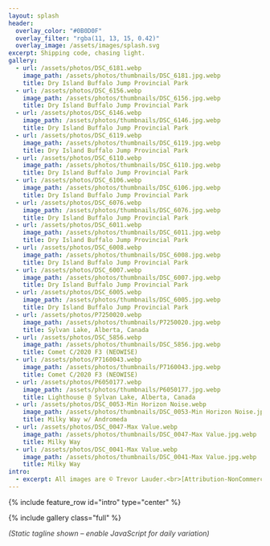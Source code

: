 ```yaml
---
layout: splash
header:
  overlay_color: "#0B0D0F"
  overlay_filter: "rgba(11, 13, 15, 0.42)"
  overlay_image: /assets/images/splash.svg
excerpt: Shipping code, chasing light.
gallery:
  - url: /assets/photos/DSC_6181.webp
    image_path: /assets/photos/thumbnails/DSC_6181.jpg.webp
    title: Dry Island Buffalo Jump Provincial Park
  - url: /assets/photos/DSC_6156.webp
    image_path: /assets/photos/thumbnails/DSC_6156.jpg.webp
    title: Dry Island Buffalo Jump Provincial Park
  - url: /assets/photos/DSC_6146.webp
    image_path: /assets/photos/thumbnails/DSC_6146.jpg.webp
    title: Dry Island Buffalo Jump Provincial Park
  - url: /assets/photos/DSC_6119.webp
    image_path: /assets/photos/thumbnails/DSC_6119.jpg.webp
    title: Dry Island Buffalo Jump Provincial Park
  - url: /assets/photos/DSC_6110.webp
    image_path: /assets/photos/thumbnails/DSC_6110.jpg.webp
    title: Dry Island Buffalo Jump Provincial Park
  - url: /assets/photos/DSC_6106.webp
    image_path: /assets/photos/thumbnails/DSC_6106.jpg.webp
    title: Dry Island Buffalo Jump Provincial Park
  - url: /assets/photos/DSC_6076.webp
    image_path: /assets/photos/thumbnails/DSC_6076.jpg.webp
    title: Dry Island Buffalo Jump Provincial Park
  - url: /assets/photos/DSC_6011.webp
    image_path: /assets/photos/thumbnails/DSC_6011.jpg.webp
    title: Dry Island Buffalo Jump Provincial Park
  - url: /assets/photos/DSC_6008.webp
    image_path: /assets/photos/thumbnails/DSC_6008.jpg.webp
    title: Dry Island Buffalo Jump Provincial Park
  - url: /assets/photos/DSC_6007.webp
    image_path: /assets/photos/thumbnails/DSC_6007.jpg.webp
    title: Dry Island Buffalo Jump Provincial Park
  - url: /assets/photos/DSC_6005.webp
    image_path: /assets/photos/thumbnails/DSC_6005.jpg.webp
    title: Dry Island Buffalo Jump Provincial Park
  - url: /assets/photos/P7250020.webp
    image_path: /assets/photos/thumbnails/P7250020.jpg.webp
    title: Sylvan Lake, Alberta, Canada
  - url: /assets/photos/DSC_5856.webp
    image_path: /assets/photos/thumbnails/DSC_5856.jpg.webp
    title: Comet C/2020 F3 (NEOWISE)
  - url: /assets/photos/P7160043.webp
    image_path: /assets/photos/thumbnails/P7160043.jpg.webp
    title: Comet C/2020 F3 (NEOWISE)
  - url: /assets/photos/P6050177.webp
    image_path: /assets/photos/thumbnails/P6050177.jpg.webp
    title: Lighthouse @ Sylvan Lake, Alberta, Canada
  - url: /assets/photos/DSC_0053-Min Horizon Noise.webp
    image_path: /assets/photos/thumbnails/DSC_0053-Min Horizon Noise.jpg.webp
    title: Milky Way w/ Andromeda
  - url: /assets/photos/DSC_0047-Max Value.webp
    image_path: /assets/photos/thumbnails/DSC_0047-Max Value.jpg.webp
    title: Milky Way
  - url: /assets/photos/DSC_0041-Max Value.webp
    image_path: /assets/photos/thumbnails/DSC_0041-Max Value.jpg.webp
    title: Milky Way
intro:
  - excerpt: All images are © Trevor Lauder.<br>[Attribution-NonCommercial-NoDerivatives 4.0 International (CC BY-NC-ND 4.0)](https://creativecommons.org/licenses/by-nc-nd/4.0/)
---
```


{% include feature_row id="intro" type="center" %}

{% include gallery class="full" %}

<script>
// Deterministic daily tagline (client-side) using _data/taglines.json.
// Fallback: the static front matter 'excerpt' remains for SEO and no-JS.
(function() {
  var taglines = {{ site.data.taglines | jsonify }};
  if(!Array.isArray(taglines) || !taglines.length) return; // Safety

  function dayOfYear(d){
    var start = new Date(Date.UTC(d.getFullYear(),0,0));
    return Math.floor((d - start) / 86400000); // 0..365
  }

  function dailyIndex(len){
    // Anchor calculation to Mountain Time (America/Denver) for consistent rollover
    var mtNow = new Date(new Date().toLocaleString('en-US', { timeZone: 'America/Denver' }));
    var idx = (dayOfYear(mtNow) + mtNow.getFullYear()) % len;
    return idx;
  }

  function setDailyTagline(){
    var el = document.querySelector('.page__lead');
    if(!el) return;

    // Prepare fade transition class
    if(!el.classList.contains('tagline-fade-transition')) {
      el.classList.add('tagline-fade-transition');
    }

    var todayIdx = dailyIndex(taglines.length);
    var computed = taglines[todayIdx];

    // Mountain Time date key
    var mtNow = new Date(new Date().toLocaleString('en-US', { timeZone: 'America/Denver' }));
    var dateKey = mtNow.getFullYear()+'-'+String(mtNow.getMonth()+1).padStart(2,'0')+'-'+String(mtNow.getDate()).padStart(2,'0');
    var LS_KEY_DATE = 'dailyTaglineDate';
    var LS_KEY_TEXT = 'dailyTaglineText';
    try {
      var storedDate = localStorage.getItem(LS_KEY_DATE);
      var storedText = localStorage.getItem(LS_KEY_TEXT);
      if(storedDate === dateKey && storedText) {
        // Use cached text if still in list; else fall back to computed
        if(taglines.indexOf(storedText) !== -1) {
          if(el.textContent.trim() !== storedText) {
            fadeSwap(el, storedText);
          }
          return; // Done for today
        }
      }
      // Store today's choice
      localStorage.setItem(LS_KEY_DATE, dateKey);
      localStorage.setItem(LS_KEY_TEXT, computed);
    } catch(e) { /* Ignore storage errors (private mode, etc.) */ }

    var desired = computed;
    // Apply immediately (no wait) to beat any later theme script
    if(el.textContent.trim() !== desired) {
      instantSet(el, desired);
    }
    // Then do a subtle fade in (opacity already set to 1 by instantSet)
    requestAnimationFrame(function(){ fadeIn(el); });

    // Guard against later DOM mutations resetting the text
    try {
      var attempts = 0;
      var observer = new MutationObserver(function(){
        attempts++;
        if(el.textContent.trim() !== desired) {
          el.textContent = desired;
        }
        // Stop observing after a few stabilizations or 3s
        if(attempts > 10) {
          observer.disconnect();
        }
      });
      observer.observe(el, { childList: true, characterData: true, subtree: true });
      setTimeout(function(){ observer.disconnect(); }, 3000);
    } catch(e) { /* ignore */ }
  }

  function instantSet(el, text){
    if(!el.style.minHeight) { el.style.minHeight = el.offsetHeight + 'px'; }
    el.style.opacity = 0; // start hidden
    el.textContent = text;
  }
  function fadeIn(el){
    el.style.opacity = 1;
  }

  if(document.readyState === 'loading') {
    document.addEventListener('DOMContentLoaded', setDailyTagline);
  } else {
    setDailyTagline();
  }
})();
</script>
<style>
.tagline-fade-transition { transition: opacity .6s ease; }
</style>
<noscript><style>.page__lead-noscript{display:block;font-style:italic;opacity:.85;margin-top:.5rem}</style><span class="page__lead-noscript">(Static tagline shown – enable JavaScript for daily variation)</span></noscript>

